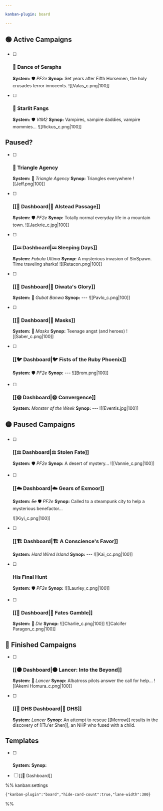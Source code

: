 ```yaml
---

kanban-plugin: board

---
```


## 🟢 Active Campaigns

- [ ] ### 👼 Dance of Seraphs
	**System:** 🛡️ *PF2e*
	**Synop:** Set years after Fifth Horsemen, the holy crusades terror innocents.
	![[Valas_c.png|100]]
- [ ] ### 🦇 Starlit Fangs
	**System:** 🛡️ *VtM2*
	**Synop:** Vampires, vampire daddies, vampire mommies...
	![[Rickus_c.png|100]]


## Paused?

- [ ] ### 🔺 Triangle Agency
	**System:** 🔺 *Triangle Agency*
	**Synop:** Triangles everywhere
	![[Jeff.png|100]]
- [ ] ### [[🌄 Dashboard|🌄 Alstead Passage]]
	**System:** 🛡️ *PF2e*
	**Synop:** Totally normal everyday life in a mountain town.
	![[Jackrie_c.jpg|100]]
- [ ] ### [[💤 Dashboard|💤 Sleeping Days]]
	**System:** *Fabula Ultima*
	**Synop:** A mysterious invasion of SinSpawn. Time traveling sharks!
	![[Retacon.png|100]]
- [ ] ### [[🎏 Dashboard|🎏 Diwata's Glory]]
	**System:** 🎏 *Gubat Banwa*
	**Synop:** ---
	![[Pavlo_c.png|100]]
- [ ] ### [[🦸 Dashboard|🦸 Masks]]
	**System:** 🦸 *Masks*
	**Synop:** Teenage angst (and heroes)
	![[Saber_c.png|100]]
- [ ] ### [[🐦 Dashboard|🐦 Fists of the Ruby Phoenix]]
	**System:** 🛡️ *PF2e*
	**Synop:** ---
	![[Brom.png|100]]
- [ ] ### [[🌞 Dashboard|🌞 Convergence]]
	**System:** *Monster of the Week*
	**Synop:** ---
	![[Eventis.jpg|100]]


## 🟡 Paused Campaigns

- [ ] ### [[⚖️ Dashboard|⚖️ Stolen Fate]]
	**System:** 🛡️ *PF2e*
	**Synop:** A desert of mystery...
	![[Vannie_c.png|100]]
- [ ] ### [[☁️ Dashboard|☁️ Gears of Exmoor]]
	**System:** *~~5e~~* 🛡️ *PF2e*
	**Synop:** Called to a steampunk city to help a mysterious benefactor...
	
	![[Kiyi_c.png|100]]
- [ ] ### [[🏗 Dashboard|🏗 A Conscience's Favor]]
	**System:** *Hard Wired Island*
	**Synop:** ---
	![[Kai_cc.png|100]]
- [ ] ### His Final Hunt
	**System:** 🛡️ *PF2e*
	**Synop:**
	![[Laurley_c.png|100]]
- [ ] ### [[🎲 Dashboard|🎲 Fates Gamble]] 
	**System:** 🎲 *Die*
	**Synop:**
	![[Charlie_c.png|100]] ![[Calcifer Paragon_c.png|100]]


## 🏁 Finished Campaigns

- [ ] ### [[🌑 Dashboard|🌑 Lancer: Into the Beyond]]
	**System:** 🤖 *Lancer*
	**Synop:** Albatross pilots answer the call for help...
	![[Akemi Homura_c.png|100]]
- [ ] ###  [[🔫 DHS Dashboard|🔫 DHS]]
	**System:** *Lancer*
	**Synop:** An attempt to rescue [[Merrow]] results in the discovery of [[Tu'er Shen]], an NHP who fused with a child.


## Templates

- [ ] ###
	**System:** 
	**Synop:**
- [ ] [[🐌 Dashboard]]




%% kanban:settings
```
{"kanban-plugin":"board","hide-card-count":true,"lane-width":300}
```
%%